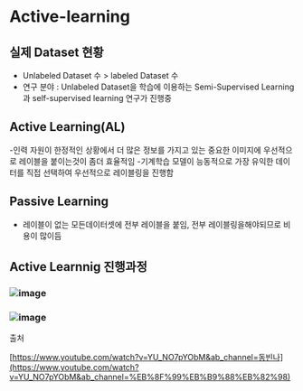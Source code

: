 # Active-learning

## 실제 Dataset 현황 
- Unlabeled Dataset 수 > labeled Dataset 수
- 연구 분야 : Unlabeled Dataset을 학습에 이용하는 Semi-Supervised Learning 과 self-supervised learning 연구가 진행중

## Active Learning(AL)
-인력 자원이 한정적인 상황에서 더 많은 정보를 가지고 있는 중요한 이미지에 우선적으로 레이블을 붙이는것이 좀더 효율적임
-기계학습 모델이 능동적으로 가장 유익한 데이터를 직접 선택하여 우선적으로 레이블링을 진행함

## Passive Learning
- 레이블이 없는 모든데이터셋에 전부 레이블을 붙임, 전부 레이블링을해야되므로 비용이 많이듬

## Active Learnnig 진행과정
### ![image](https://user-images.githubusercontent.com/54635552/178108375-50655950-da2d-42b6-b859-27f468a2fc53.png)

### ![image](https://user-images.githubusercontent.com/54635552/178108386-a003f692-5692-4cd7-b649-33cb48a1a7d7.png)


출처 

[https://www.youtube.com/watch?v=YU_NO7pYObM&ab_channel=동빈나](https://www.youtube.com/watch?v=YU_NO7pYObM&ab_channel=%EB%8F%99%EB%B9%88%EB%82%98)
